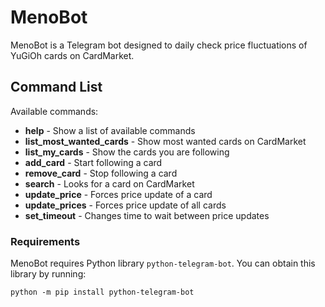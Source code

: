 # MenoBot
MenoBot is a Telegram bot designed to daily check price fluctuations of YuGiOh cards on CardMarket.

## Command List
Available commands:
 * **help** - Show a list of available commands
 * **list_most_wanted_cards** - Show most wanted cards on CardMarket
 * **list_my_cards** - Show the cards you are following
 * **add_card** - Start following a card
 * **remove_card** - Stop following a card
 * **search** - Looks for a card on CardMarket
 * **update_price** - Forces price update of a card
 * **update_prices** - Forces price update of all cards
 * **set_timeout** - Changes time to wait between price updates

### Requirements
MenoBot requires Python library `python-telegram-bot`. You can obtain this library by running:
```
python -m pip install python-telegram-bot
```
